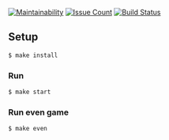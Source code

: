 [![Maintainability](https://api.codeclimate.com/v1/badges/a99a88d28ad37a79dbf6/maintainability)](https://codeclimate.com/github/codeclimate/codeclimate/maintainability)
[![Issue Count](https://codeclimate.com/github/Aziqq/project-lvl1-s280/badges/issue_count.svg)](https://codeclimate.com/github/Aziqq/project-lvl1-s280)
[![Build Status](https://travis-ci.org/Aziqq/project-lvl1-s280.svg?branch=master)](https://travis-ci.org/Aziqq/project-lvl1-s280)

## Setup

```sh
$ make install
```

### Run

```sh
$ make start
```

### Run even game

```sh
$ make even
```